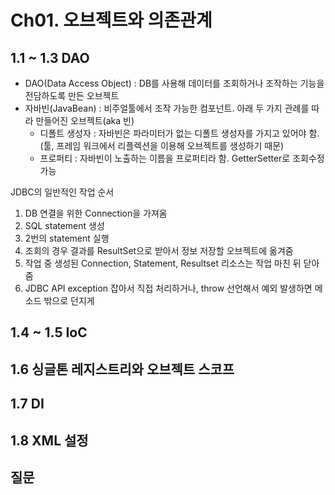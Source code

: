 # Ch01. 오브젝트와 의존관계
## 1.1 ~ 1.3 DAO
* DAO(Data Access Object) : DB를 사용해 데이터를 조회하거나 조작하는 기능을 전담하도록 만든 오브젝트
* 자바빈(JavaBean) : 비주얼툴에서 조작 가능한 컴포넌트. 아래 두 가지 관례를 따라 만들어진 오브젝트(aka 빈)
  * 디폴트 생성자 : 자바빈은 파라미터가 없는 디폴트 생성자를 가지고 있어야 함.(툴, 프레임 워크에서 리플렉션을 이용해 오브젝트를 생성하기 때문)
  * 프로퍼티 : 자바빈이 노출하는 이름을 프로퍼티라 함. GetterSetter로 조회수정 가능

JDBC의 일반적인 작업 순서
1. DB 연결을 위한 Connection을 가져옴
2. SQL statement 생성
3. 2번의 statement 실행
4. 조회의 경우 결과를 ResultSet으로 받아서 정보 저장할 오브젝트에 옮겨줌
5. 작업 중 생성된 Connection, Statement, Resultset 리소스는 작업 마친 뒤 닫아줌
6. JDBC API exception 잡아서 직접 처리하거나, throw 선언해서 예외 발생하면 메소드 밖으로 던지게

## 1.4 ~ 1.5 IoC

## 1.6 싱글톤 레지스트리와 오브젝트 스코프

## 1.7 DI

## 1.8 XML 설정

## 질문
